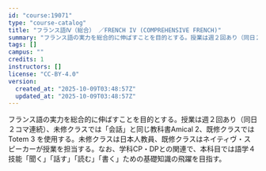 ```yaml
---
id: "course:19071"
type: "course-catalog"
title: "フランス語Ⅳ（総合） ／FRENCH IV (COMPREHENSIVE FRENCH)"
summary: "フランス語の実力を総合的に伸ばすことを目的とする。授業は週２回あり（同日２コマ連続）、未修クラスでは「会話」と同じ教科書Amical 2、既修クラスではTotem 3 を使用する。未修クラスは日本人教員、既修クラスはネイティヴ・スピーカーが…"
tags: []
campus: ""
credits: 1
instructors: []
license: "CC-BY-4.0"
version:
  created_at: "2025-10-09T03:48:57Z"
  updated_at: "2025-10-09T03:48:57Z"
---
```

フランス語の実力を総合的に伸ばすことを目的とする。授業は週２回あり（同日２コマ連続）、未修クラスでは「会話」と同じ教科書Amical 2、既修クラスではTotem 3 を使用する。未修クラスは日本人教員、既修クラスはネイティヴ・スピーカーが授業を担当する。なお、学科CP・DPとの関連で、本科目では語学４技能「聞く」「話す」「読む」「書く」ための基礎知識の飛躍を目指す。
